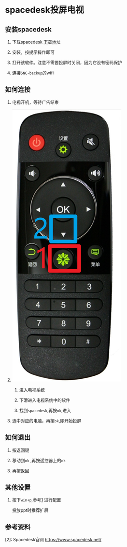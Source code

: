 # spacedesk投屏电视

## 安装spacedesk

1. 下载spacedesk [下载地址](https://spacedesk.net/downloadidd64)

2. 安装，按提示操作即可

3. 打开该软件。注意不需要投屏时关闭，因为它没有密码保护

4. 连接`SNC-backup`的wifi

## 如何连接

1. 电视开机，等待广告结束

2. ![](../.assests/2023-09-15-15-43-02-image.png)
   
   1. 进入电视系统
   
   2. 下滑进入电视系统中的软件
   
   3. 找到`spacedesk`,再按`ok`,进入

3. 选中对应的电脑，再按`ok`,即开始投屏

## 如何退出

1. 按返回键

2. 移动到`ok` ,再按遥控器上的`ok` 

3. 再按返回

## 其他设置

1. 按下`win+p`,参考[1] 进行配置
   
   投放ppt时推荐扩展

## 参考资料

[1]: [Windows+P快捷键中出现的4个模式到底有什么区别](https://zhuanlan.zhihu.com/p/444864419)

[2]: Spacedesk官网 https://www.spacedesk.net/
